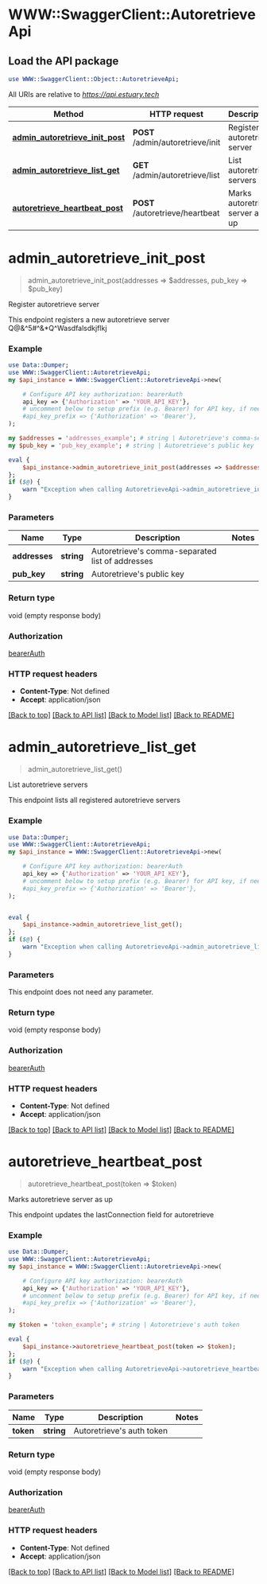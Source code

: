 # WWW::SwaggerClient::AutoretrieveApi

## Load the API package
```perl
use WWW::SwaggerClient::Object::AutoretrieveApi;
```

All URIs are relative to *https://api.estuary.tech*

Method | HTTP request | Description
------------- | ------------- | -------------
[**admin_autoretrieve_init_post**](AutoretrieveApi.md#admin_autoretrieve_init_post) | **POST** /admin/autoretrieve/init | Register autoretrieve server
[**admin_autoretrieve_list_get**](AutoretrieveApi.md#admin_autoretrieve_list_get) | **GET** /admin/autoretrieve/list | List autoretrieve servers
[**autoretrieve_heartbeat_post**](AutoretrieveApi.md#autoretrieve_heartbeat_post) | **POST** /autoretrieve/heartbeat | Marks autoretrieve server as up


# **admin_autoretrieve_init_post**
> admin_autoretrieve_init_post(addresses => $addresses, pub_key => $pub_key)

Register autoretrieve server

This endpoint registers a new autoretrieve server Q@&^5#^&*Q^Wasdfalsdkjflkj

### Example 
```perl
use Data::Dumper;
use WWW::SwaggerClient::AutoretrieveApi;
my $api_instance = WWW::SwaggerClient::AutoretrieveApi->new(

    # Configure API key authorization: bearerAuth
    api_key => {'Authorization' => 'YOUR_API_KEY'},
    # uncomment below to setup prefix (e.g. Bearer) for API key, if needed
    #api_key_prefix => {'Authorization' => 'Bearer'},
);

my $addresses = 'addresses_example'; # string | Autoretrieve's comma-separated list of addresses
my $pub_key = 'pub_key_example'; # string | Autoretrieve's public key

eval { 
    $api_instance->admin_autoretrieve_init_post(addresses => $addresses, pub_key => $pub_key);
};
if ($@) {
    warn "Exception when calling AutoretrieveApi->admin_autoretrieve_init_post: $@\n";
}
```

### Parameters

Name | Type | Description  | Notes
------------- | ------------- | ------------- | -------------
 **addresses** | **string**| Autoretrieve&#39;s comma-separated list of addresses | 
 **pub_key** | **string**| Autoretrieve&#39;s public key | 

### Return type

void (empty response body)

### Authorization

[bearerAuth](../README.md#bearerAuth)

### HTTP request headers

 - **Content-Type**: Not defined
 - **Accept**: application/json

[[Back to top]](#) [[Back to API list]](../README.md#documentation-for-api-endpoints) [[Back to Model list]](../README.md#documentation-for-models) [[Back to README]](../README.md)

# **admin_autoretrieve_list_get**
> admin_autoretrieve_list_get()

List autoretrieve servers

This endpoint lists all registered autoretrieve servers

### Example 
```perl
use Data::Dumper;
use WWW::SwaggerClient::AutoretrieveApi;
my $api_instance = WWW::SwaggerClient::AutoretrieveApi->new(

    # Configure API key authorization: bearerAuth
    api_key => {'Authorization' => 'YOUR_API_KEY'},
    # uncomment below to setup prefix (e.g. Bearer) for API key, if needed
    #api_key_prefix => {'Authorization' => 'Bearer'},
);


eval { 
    $api_instance->admin_autoretrieve_list_get();
};
if ($@) {
    warn "Exception when calling AutoretrieveApi->admin_autoretrieve_list_get: $@\n";
}
```

### Parameters
This endpoint does not need any parameter.

### Return type

void (empty response body)

### Authorization

[bearerAuth](../README.md#bearerAuth)

### HTTP request headers

 - **Content-Type**: Not defined
 - **Accept**: application/json

[[Back to top]](#) [[Back to API list]](../README.md#documentation-for-api-endpoints) [[Back to Model list]](../README.md#documentation-for-models) [[Back to README]](../README.md)

# **autoretrieve_heartbeat_post**
> autoretrieve_heartbeat_post(token => $token)

Marks autoretrieve server as up

This endpoint updates the lastConnection field for autoretrieve

### Example 
```perl
use Data::Dumper;
use WWW::SwaggerClient::AutoretrieveApi;
my $api_instance = WWW::SwaggerClient::AutoretrieveApi->new(

    # Configure API key authorization: bearerAuth
    api_key => {'Authorization' => 'YOUR_API_KEY'},
    # uncomment below to setup prefix (e.g. Bearer) for API key, if needed
    #api_key_prefix => {'Authorization' => 'Bearer'},
);

my $token = 'token_example'; # string | Autoretrieve's auth token

eval { 
    $api_instance->autoretrieve_heartbeat_post(token => $token);
};
if ($@) {
    warn "Exception when calling AutoretrieveApi->autoretrieve_heartbeat_post: $@\n";
}
```

### Parameters

Name | Type | Description  | Notes
------------- | ------------- | ------------- | -------------
 **token** | **string**| Autoretrieve&#39;s auth token | 

### Return type

void (empty response body)

### Authorization

[bearerAuth](../README.md#bearerAuth)

### HTTP request headers

 - **Content-Type**: Not defined
 - **Accept**: application/json

[[Back to top]](#) [[Back to API list]](../README.md#documentation-for-api-endpoints) [[Back to Model list]](../README.md#documentation-for-models) [[Back to README]](../README.md)

